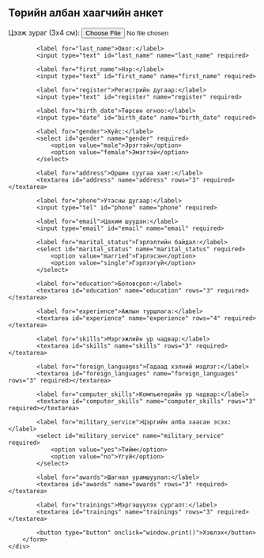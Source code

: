 <html lang="mn">
<head>
    <meta charset="UTF-8">
    <meta name="viewport" content="width=device-width, initial-scale=1.0">
    <title>Төрийн албан хаагчийн анкет</title>
    <link rel="stylesheet" href="style.css">
    <style>
        @media print {
            body {
                background: none;
            }
            .container {
                box-shadow: none;
                border: 1px solid #000;
            }
            button {
                display: none;
            }
        }
    </style>
</head>
<body>
    <div class="container">
        <h2>Төрийн албан хаагчийн анкет</h2>
        <form>
            <label for="photo">Цээж зураг (3x4 см):</label>
            <input type="file" id="photo" name="photo" accept="image/*">

            <label for="last_name">Овог:</label>
            <input type="text" id="last_name" name="last_name" required>

            <label for="first_name">Нэр:</label>
            <input type="text" id="first_name" name="first_name" required>

            <label for="register">Регистрийн дугаар:</label>
            <input type="text" id="register" name="register" required>

            <label for="birth_date">Төрсөн огноо:</label>
            <input type="date" id="birth_date" name="birth_date" required>

            <label for="gender">Хүйс:</label>
            <select id="gender" name="gender" required>
                <option value="male">Эрэгтэй</option>
                <option value="female">Эмэгтэй</option>
            </select>

            <label for="address">Оршин суугаа хаяг:</label>
            <textarea id="address" name="address" rows="3" required></textarea>

            <label for="phone">Утасны дугаар:</label>
            <input type="tel" id="phone" name="phone" required>

            <label for="email">Цахим шуудан:</label>
            <input type="email" id="email" name="email" required>

            <label for="marital_status">Гэрлэлтийн байдал:</label>
            <select id="marital_status" name="marital_status" required>
                <option value="married">Гэрлэсэн</option>
                <option value="single">Гэрлээгүй</option>
            </select>

            <label for="education">Боловсрол:</label>
            <textarea id="education" name="education" rows="3" required></textarea>

            <label for="experience">Ажлын туршлага:</label>
            <textarea id="experience" name="experience" rows="4" required></textarea>

            <label for="skills">Мэргэжлийн ур чадвар:</label>
            <textarea id="skills" name="skills" rows="3" required></textarea>

            <label for="foreign_languages">Гадаад хэлний мэдлэг:</label>
            <textarea id="foreign_languages" name="foreign_languages" rows="3" required></textarea>

            <label for="computer_skills">Компьютерийн ур чадвар:</label>
            <textarea id="computer_skills" name="computer_skills" rows="3" required></textarea>

            <label for="military_service">Цэргийн алба хаасан эсэх:</label>
            <select id="military_service" name="military_service" required>
                <option value="yes">Тийм</option>
                <option value="no">Үгүй</option>
            </select>

            <label for="awards">Шагнал урамшуулал:</label>
            <textarea id="awards" name="awards" rows="3" required></textarea>

            <label for="trainings">Мэргэшүүлэх сургалт:</label>
            <textarea id="trainings" name="trainings" rows="3" required></textarea>

            <button type="button" onclick="window.print()">Хэвлэх</button>
        </form>
    </div>
</body>
</html>
